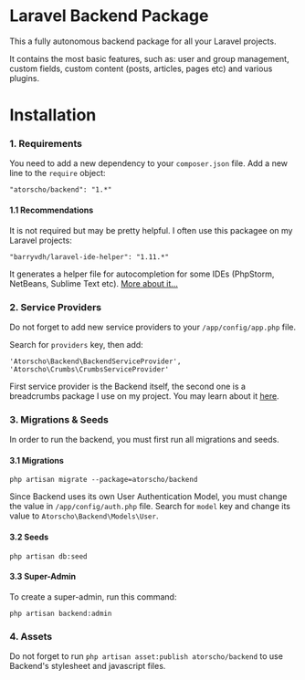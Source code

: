 # Laravel Backend Package
This a fully autonomous backend package for all your Laravel projects.

It contains the most basic features, such as: user and group management, custom fields, custom content (posts, articles, pages etc) and various plugins.

# Installation

### 1. Requirements
You need to add a new dependency to your `composer.json` file. Add a new line to the `require` object:

	"atorscho/backend": "1.*"

#### 1.1 Recommendations
It is not required but may be pretty helpful. I often use this packagee on my Laravel projects:

	"barryvdh/laravel-ide-helper": "1.11.*"

It generates a helper file for autocompletion for some IDEs (PhpStorm, NetBeans, Sublime Text etc). [More about it...](https://github.com/barryvdh/laravel-ide-helper)

### 2. Service Providers
Do not forget to add new service providers to your `/app/config/app.php` file.

Search for `providers` key, then add:

	'Atorscho\Backend\BackendServiceProvider',
	'Atorscho\Crumbs\CrumbsServiceProvider'

First service provider is the Backend itself, the second one is a breadcrumbs package I use on my project. You may learn about it [here](https://github.com/atorscho/crumbs).

### 3. Migrations & Seeds
In order to run the backend, you must first run all migrations and seeds.

#### 3.1 Migrations
	php artisan migrate --package=atorscho/backend

Since Backend uses its own User Authentication Model, you must change the value in `/app/config/auth.php` file. Search for `model` key and change its value to `Atorscho\Backend\Models\User`.

#### 3.2 Seeds
	php artisan db:seed

#### 3.3 Super-Admin
To create a super-admin, run this command:

	php artisan backend:admin

### 4. Assets
Do not forget to run `php artisan asset:publish atorscho/backend` to use Backend's stylesheet and javascript files.
